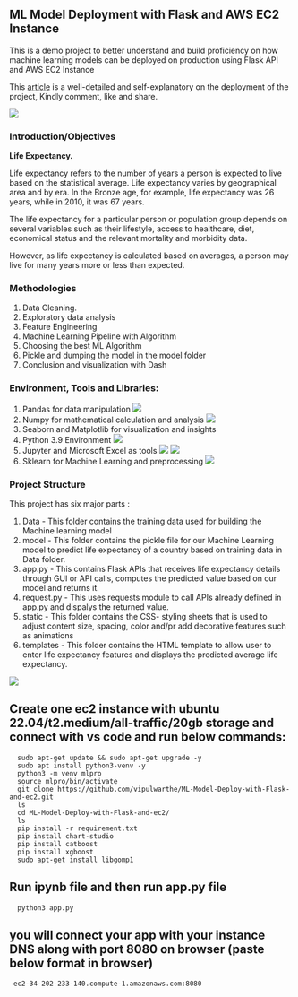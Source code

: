 ## ML Model Deployment with Flask and AWS EC2 Instance
This is a demo project to better understand and build proficiency on how machine learning models can be deployed on production using Flask API and AWS EC2 Instance

This [article](https://usman186168.hashnode.dev/step-by-step-guide-to-deploying-ml-models-on-flask-web-application-with-aws-ec2-instance) is a well-detailed and self-explanatory on the deployment of the project, Kindly comment, like and share.

![](Life_expectancy_flask_frame_work.PNG)

### Introduction/Objectives
<p><strong>Life Expectancy.</strong>
<p>Life expectancy refers to the number of years a person is expected to live based on the statistical average. Life expectancy varies by geographical area and by era. In the Bronze age, for example, life expectancy was 26 years, while in 2010, it was 67 years. </p>
<p>The life expectancy for a particular person or population group depends on several variables such as their lifestyle, access to healthcare, diet, economical status and the relevant mortality and morbidity data.</p>
<p>However, as life expectancy is calculated based on averages, a person may live for many years more or less than expected. </p>



### Methodologies
1.	Data Cleaning.
2.	Exploratory data analysis
3.	Feature Engineering
4.	Machine Learning Pipeline with Algorithm
5.  Choosing the best ML Algorithm
6.  Pickle and dumping the model in the model folder
5.	Conclusion and visualization with Dash

### Environment, Tools and Libraries:
1.	Pandas for data manipulation <img src="https://img.shields.io/badge/pandas-%23150458.svg?style=for-the-badge&logo=pandas&logoColor=white">
2.	Numpy for mathematical calculation and analysis <img src="https://img.shields.io/badge/numpy-%23013243.svg?style=for-the-badge&logo=numpy&logoColor=white">
3.	Seaborn and Matplotlib for visualization and insights
4.	Python 3.9 Environment <img src="https://img.shields.io/badge/python-%2314354C.svg?style=for-the-badge&logo=python&logoColor=white">
5.	Jupyter and Microsoft Excel as tools <img src="https://img.shields.io/badge/Microsoft_Excel-217346?style=for-the-badge&logo=microsoft-excel&logoColor=white"> <img src="https://img.shields.io/badge/Jupyter-F37626.svg?&style=for-the-badge&logo=Jupyter&logoColor=white" >
6. Sklearn for Machine Learning and preprocessing  <img src="https://img.shields.io/badge/scikit--learn-%23F7931E.svg?style=for-the-badge&logo=scikit-learn&logoColor=white">

### Project Structure
This project has six major parts :
1.  Data - This folder contains the training data used for building the Machine learning model
2.  model - This folder contains the pickle file for our Machine Learning model to predict life expectancy of a country based on training data in Data folder.
3. app.py - This contains Flask APIs that receives life expectancy details through GUI or API calls, computes the predicted value based on our model and returns it.
4. request.py - This uses requests module to call APIs already defined in app.py and dispalys the returned value.
5. static - This folder contains the CSS- styling sheets that is used to adjust content size, spacing, color and/pr add decorative features such as animations
6. templates - This folder contains the HTML template to allow user to enter life expectancy features and displays the predicted average life expectancy.


![](prediction.PNG)


## Create one ec2 instance with ubuntu 22.04/t2.medium/all-traffic/20gb storage and connect with vs code and run below commands:

      sudo apt-get update && sudo apt-get upgrade -y
      sudo apt install python3-venv -y
      python3 -m venv mlpro
      source mlpro/bin/activate
      git clone https://github.com/vipulwarthe/ML-Model-Deploy-with-Flask-and-ec2.git
      ls
      cd ML-Model-Deploy-with-Flask-and-ec2/
      ls
      pip install -r requirement.txt 
      pip install chart-studio
      pip install catboost
      pip install xgboost
      sudo apt-get install libgomp1

## Run ipynb file and then run app.py file       
      python3 app.py
## you will connect your app with your instance DNS along with port 8080 on browser (paste below format in browser)

     ec2-34-202-233-140.compute-1.amazonaws.com:8080
